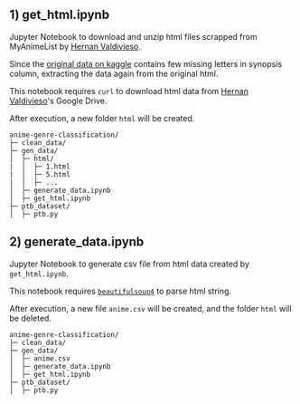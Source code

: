 ## 1) get_html.ipynb
Jupyter Notebook to download and unzip html files scrapped from MyAnimeList by [Hernan Valdivieso](https://github.com/Hernan4444).

Since the [original data on kaggle](https://www.kaggle.com/hernan4444/anime-recommendation-database-2020?select=anime_with_synopsis.csv)
contains few missing letters in synopsis column, extracting the data again from the original html.

This notebook requires `curl` to download html data from [Hernan Valdivieso](https://github.com/Hernan4444)'s Google Drive.

After execution, a new folder `html` will be created.

```
anime-genre-classification/
├─ clean_data/
├─ gen_data/
│  ├─ html/
|  │  ├─ 1.html
|  │  ├─ 5.html
|  │  ├─ ...
│  ├─ generate_data.ipynb
│  ├─ get_html.ipynb
├─ ptb_dataset/
│  ├─ ptb.py
```


## 2) generate_data.ipynb
Jupyter Notebook to generate csv file from html data created by `get_html.ipynb`.

This notebook requires [`beautifulsoup4`](https://pypi.org/project/beautifulsoup4/) to parse html string.

After execution, a new file `anime.csv` will be created, and the folder `html` will be deleted.

```
anime-genre-classification/
├─ clean_data/
├─ gen_data/
│  ├─ anime.csv
│  ├─ generate_data.ipynb
│  ├─ get_html.ipynb
├─ ptb_dataset/
│  ├─ ptb.py
```
